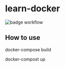 # learn-docker

![badge workflow](https://github.com/chainal/learn-docker/actions/workflows/main.yml/badge.svg)

## How to use

docker-compose build

docker-compost up
